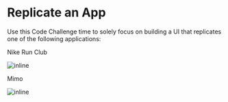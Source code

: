# Replicate an App

Use this Code Challenge time to solely focus on building a UI that replicates one of the following applications:

Nike Run Club

![inline](slide_images/nike_app.png)

Mimo

![inline](slide_images/mimo_app.png)
